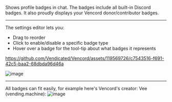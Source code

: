 Shows profile badges in chat. The badges include all built-in Discord badges. It also proudly displays your Vencord donor/contributor badges.

---

The settings editor lets you:

-   Drag to reorder
-   Click to enable/disable a specific badge type
-   Hover over a badge for the tool-tip about what badges it represents

https://github.com/Vendicated/Vencord/assets/119569726/c7543516-f691-42c5-baa2-68dbda96d46a

![image](https://github.com/Vendicated/Vencord/assets/119569726/ca736d0d-c09a-4737-9cfa-4fc88cfc91ae)

---

All badges can fit easily, for example here's Vencord's creator: Vee (vending.machine):
![image](https://github.com/Vendicated/Vencord/assets/119569726/fc768079-5027-482b-ac52-a652812d482d)
